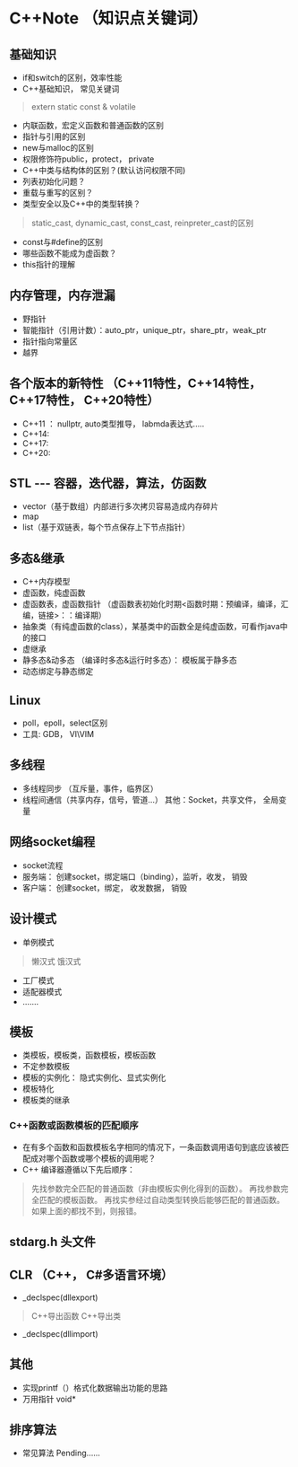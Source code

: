 # C++Note  （知识点关键词）
## 基础知识
- if和switch的区别，效率性能
- C++基础知识， 常见关键词
> extern
> static
> const & volatile
- 内联函数，宏定义函数和普通函数的区别
- 指针与引用的区别
- new与malloc的区别
- 权限修饰符public，protect， private
- C++中类与结构体的区别？(默认访问权限不同)
- 列表初始化问题？
- 重载与重写的区别？
- 类型安全以及C++中的类型转换？
> static_cast, dynamic_cast, const_cast, reinpreter_cast的区别
- const与#define的区别
- 哪些函数不能成为虚函数？
- this指针的理解
## 内存管理，内存泄漏
- 野指针
- 智能指针（引用计数）：auto_ptr，unique_ptr，share_ptr，weak_ptr
- 指针指向常量区
- 越界
## 各个版本的新特性 （C++11特性，C++14特性，C++17特性， C++20特性）
- C++11 ： nullptr, auto类型推导， labmda表达式.....
- C++14:
- C++17:
- C++20:
## STL --- 容器，迭代器，算法，仿函数
- vector（基于数组）内部进行多次拷贝容易造成内存碎片
- map
- list（基于双链表，每个节点保存上下节点指针）
## 多态&继承
- C++内存模型
- 虚函数，纯虚函数
- 虚函数表，虚函数指针 （虚函数表初始化时期<函数时期：预编译，编译，汇编，链接>：：编译期）
- 抽象类（有纯虚函数的class），某基类中的函数全是纯虚函数，可看作java中的接口
- 虚继承
- 静多态&动多态 （编译时多态&运行时多态）： 模板属于静多态
- 动态绑定与静态绑定
## Linux
- poll，epoll，select区别
- 工具: GDB， VI\VIM
## 多线程
- 多线程同步 （互斥量，事件，临界区）
- 线程间通信（共享内存，信号，管道...） 其他：Socket，共享文件， 全局变量
## 网络socket编程
- socket流程
- 服务端： 创建socket，绑定端口（binding），监听，收发， 销毁
- 客户端： 创建socket，绑定， 收发数据， 销毁

## 设计模式
- 单例模式
> 懒汉式
> 饿汉式
- 工厂模式
- 适配器模式
- .......
## 模板
- 类模板，模板类，函数模板，模板函数
- 不定参数模板
- 模板的实例化： 隐式实例化、显式实例化
- 模板特化
- 模板类的继承
### C++函数或函数模板的匹配顺序

- 在有多个函数和函数模板名字相同的情况下，一条函数调用语句到底应该被匹配成对哪个函数或哪个模板的调用呢？ 
- C++ 编译器遵循以下先后顺序：
>  先找参数完全匹配的普通函数（非由模板实例化得到的函数）。
>  再找参数完全匹配的模板函数。
>  再找实参经过自动类型转换后能够匹配的普通函数。
>  如果上面的都找不到，则报错。
## stdarg.h 头文件

## CLR （C++， C#多语言环境）
- _declspec(dllexport)
>  C++导出函数
>  C++导出类
- _declspec(dllimport)

## 其他
- 实现printf（）格式化数据输出功能的思路
- 万用指针 void*

## 排序算法
- 常见算法  Pending......
